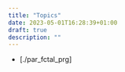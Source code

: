 ```yaml
---
title: "Topics"
date: 2023-05-01T16:28:39+01:00
draft: true
description: ""
---
```

- [./par_fctal_prg]

